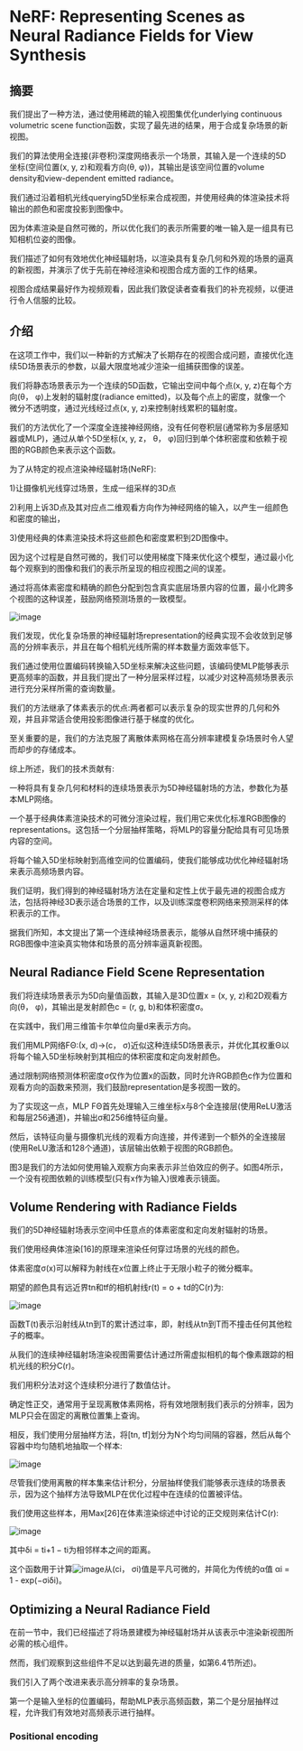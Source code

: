 # NeRF: Representing Scenes as Neural Radiance Fields for View Synthesis

## 摘要
我们提出了一种方法，通过使用稀疏的输入视图集优化underlying continuous volumetric scene function函数，实现了最先进的结果，用于合成复杂场景的新视图。

我们的算法使用全连接(非卷积)深度网络表示一个场景，其输入是一个连续的5D坐标(空间位置(x, y, z)和观看方向(θ, φ))，其输出是该空间位置的volume density和view-dependent emitted radiance。

我们通过沿着相机光线querying5D坐标来合成视图，并使用经典的体渲染技术将输出的颜色和密度投影到图像中。

因为体素渲染是自然可微的，所以优化我们的表示所需要的唯一输入是一组具有已知相机位姿的图像。

我们描述了如何有效地优化神经辐射场，以渲染具有复杂几何和外观的场景的逼真的新视图，并演示了优于先前在神经渲染和视图合成方面的工作的结果。

视图合成结果最好作为视频观看，因此我们敦促读者查看我们的补充视频，以便进行令人信服的比较。

## 介绍
  在这项工作中，我们以一种新的方式解决了长期存在的视图合成问题，直接优化连续5D场景表示的参数，以最大限度地减少渲染一组捕获图像的误差。

  我们将静态场景表示为一个连续的5D函数，它输出空间中每个点(x, y, z)在每个方向(θ， φ)上发射的辐射度(radiance emitted)，以及每个点上的密度，就像一个微分不透明度，通过光线经过点(x, y, z)来控制射线累积的辐射度。

我们的方法优化了一个深度全连接神经网络，没有任何卷积层(通常称为多层感知器或MLP)，通过从单个5D坐标(x, y, z， θ， φ)回归到单个体积密度和依赖于视图的RGB颜色来表示这个函数。

为了从特定的视点渲染神经辐射场(NeRF):

1)让摄像机光线穿过场景，生成一组采样的3D点

2)利用上诉3D点及其对应点二维观看方向作为神经网络的输入，以产生一组颜色和密度的输出，

3)使用经典的体素渲染技术将这些颜色和密度累积到2D图像中。

因为这个过程是自然可微的，我们可以使用梯度下降来优化这个模型，通过最小化每个观察到的图像和我们的表示所呈现的相应视图之间的误差。

通过将高体素密度和精确的颜色分配到包含真实底层场景内容的位置，最小化跨多个视图的这种误差，鼓励网络预测场景的一致模型。

![image](https://user-images.githubusercontent.com/48575896/226281916-bd1ed524-08e5-4d9e-b248-475d5ea34849.png)

  我们发现，优化复杂场景的神经辐射场representation的经典实现不会收敛到足够高的分辨率表示，并且在每个相机光线所需的样本数量方面效率低下。

我们通过使用位置编码转换输入5D坐标来解决这些问题，该编码使MLP能够表示更高频率的函数，并且我们提出了一种分层采样过程，以减少对这种高频场景表示进行充分采样所需的查询数量。

  我们的方法继承了体素表示的优点:两者都可以表示复杂的现实世界的几何和外观，并且非常适合使用投影图像进行基于梯度的优化。

至关重要的是，我们的方法克服了离散体素网格在高分辨率建模复杂场景时令人望而却步的存储成本。

综上所述，我们的技术贡献有:

  一种将具有复杂几何和材料的连续场景表示为5D神经辐射场的方法，参数化为基本MLP网络。
  
  一个基于经典体素渲染技术的可微分渲染过程，我们用它来优化标准RGB图像的representations。这包括一个分层抽样策略，将MLP的容量分配给具有可见场景内容的空间。
  
  将每个输入5D坐标映射到高维空间的位置编码，使我们能够成功优化神经辐射场来表示高频场景内容。
  
我们证明，我们得到的神经辐射场方法在定量和定性上优于最先进的视图合成方法，包括将神经3D表示适合场景的工作，以及训练深度卷积网络来预测采样的体积表示的工作。

据我们所知，本文提出了第一个连续神经场景表示，能够从自然环境中捕获的RGB图像中渲染真实物体和场景的高分辨率逼真新视图。

## Neural Radiance Field Scene Representation
我们将连续场景表示为5D向量值函数，其输入是3D位置x = (x, y, z)和2D观看方向(θ， φ)，其输出是发射颜色c = (r, g, b)和体积密度σ。

在实践中，我们用三维笛卡尔单位向量d来表示方向。

我们用MLP网络FΘ:(x, d)→(c， σ)近似这种连续5D场景表示，并优化其权重Θ以将每个输入5D坐标映射到其相应的体积密度和定向发射颜色。

通过限制网络预测体积密度σ仅作为位置x的函数，同时允许RGB颜色c作为位置和观看方向的函数来预测，我们鼓励representation是多视图一致的。

为了实现这一点，MLP FΘ首先处理输入三维坐标x与8个全连接层(使用ReLU激活和每层256通道)，并输出σ和256维特征向量。

然后，该特征向量与摄像机光线的观看方向连接，并传递到一个额外的全连接层(使用ReLU激活和128个通道)，该层输出依赖于视图的RGB颜色。

图3是我们的方法如何使用输入观察方向来表示非兰伯效应的例子。如图4所示，一个没有视图依赖的训练模型(只有x作为输入)很难表示镜面。

## Volume Rendering with Radiance Fields
我们的5D神经辐射场表示空间中任意点的体素密度和定向发射辐射的场景。

我们使用经典体渲染[16]的原理来渲染任何穿过场景的光线的颜色。

体素密度σ(x)可以解释为射线在x位置上终止于无限小粒子的微分概率。

期望的颜色具有远近界tn和tf的相机射线r(t) = o + td的C(r)为:

![image](https://user-images.githubusercontent.com/48575896/226292231-a0fc6447-a8b3-4307-b186-d37323781d4f.png)

函数T(t)表示沿射线从tn到T的累计透过率，即，射线从tn到T而不撞击任何其他粒子的概率。

从我们的连续神经辐射场渲染视图需要估计通过所需虚拟相机的每个像素跟踪的相机光线的积分C(r)。

我们用积分法对这个连续积分进行了数值估计。

确定性正交，通常用于呈现离散体素网格，将有效地限制我们表示的分辨率，因为MLP只会在固定的离散位置集上查询。

相反，我们使用分层抽样方法，将[tn, tf]划分为N个均匀间隔的容器，然后从每个容器中均匀随机地抽取一个样本:

![image](https://user-images.githubusercontent.com/48575896/226298782-9cbb99f8-0a32-4123-b823-c323f83f8c6f.png)

尽管我们使用离散的样本集来估计积分，分层抽样使我们能够表示连续的场景表示，因为这个抽样方法导致MLP在优化过程中在连续的位置被评估。

我们使用这些样本，用Max[26]在体素渲染综述中讨论的正交规则来估计C(r):

![image](https://user-images.githubusercontent.com/48575896/226298446-4e5f81e4-3a48-4b57-b09a-e41b44a7cba5.png)

其中δi = ti+1 − ti为相邻样本之间的距离。

这个函数用于计算![image](https://user-images.githubusercontent.com/48575896/226299633-66520530-b0b6-470c-87b9-1483d2456433.png)从(ci， σi)值是平凡可微的，并简化为传统的α值 αi = 1 - exp(−σiδi)。

## Optimizing a Neural Radiance Field
在前一节中，我们已经描述了将场景建模为神经辐射场并从该表示中渲染新视图所必需的核心组件。

然而，我们观察到这些组件不足以达到最先进的质量，如第6.4节所述)。

我们引入了两个改进来表示高分辨率的复杂场景。

第一个是输入坐标的位置编码，帮助MLP表示高频函数，第二个是分层抽样过程，允许我们有效地对高频表示进行抽样。

### Positional encoding

